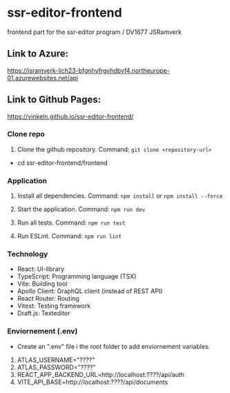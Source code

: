 # ssr-editor-frontend
frontend part for the ssr-editor program / DV1677 JSRamverk

## Link to Azure: 
https://jsramverk-lich23-bfgnhyfrgvhdbyf4.northeurope-01.azurewebsites.net/api

## Link to Github Pages: 
https://vinkeln.github.io/ssr-editor-frontend/

### Clone repo
1. Clone the github repository.
Command: `git clone <repository-url>`
- cd ssr-editor-frontend/frontend

### Application
1. Install all dependencies.
Command: `npm install` or `npm install --force`

2. Start the application.
Command: `npm run dev`

3. Run all tests.
Command: `npm run test`

4. Run ESLint.
Command: `npm run lint`

### Technology
- React: UI-library
- TypeScript: Programming language (TSX)
- Vite: Building tool
- Apollo Client: GraphQL client (instead of REST API)
- React Router: Routing
- Vitest: Testing framework
- Draft.js: Texteditor

### Enviornement (.env)
- Create an ".env" file i the root folder to add enviornement variables.
1. ATLAS_USERNAME="????"
2. ATLAS_PASSWORD="????"
3. REACT_APP_BACKEND_URL=http://localhost:????/api/auth
4. VITE_API_BASE=http://localhost:????/api/documents
